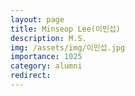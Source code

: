 ```yaml
---
layout: page
title: Minseop Lee(이민섭)
description: M.S.
img: /assets/img/이민섭.jpg
importance: 1025
category: alumni
redirect:
---
```

